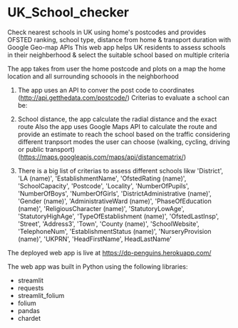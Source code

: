 # UK_School_checker
Check nearest schools in UK using home's postcodes and provides OFSTED ranking, school type, distance from home &amp; transport duration with Google Geo-map APIs
This web app helps UK residents to assess schools in their neighberhood & select the suitable school based on multiple criteria

The app takes from user the home postcode and plots on a map the home location and all surrounding schoools in the neighborhood

1. The app uses an API to conver the post code to coordinates  (http://api.getthedata.com/postcode/)
Criterias to evaluate a school can be:

2. School distance, the app calculate the radial distance and the exact route
Also the app uses Google Maps API to calculate the route and provide an estimate to reach the school based on the traffic considering different tranpsort modes the user can choose (walking, cycling, driving or public transport)
(https://maps.googleapis.com/maps/api/distancematrix/)

3. There is a big list of criterias to assess different schools likw 'District', 'LA (name)', 'EstablishmentName', 'OfstedRating (name)', 'SchoolCapacity', 'Postcode', 'Locality', 'NumberOfPupils', 'NumberOfBoys', 'NumberOfGirls', 'DistrictAdministrative (name)', 'Gender (name)', 'AdministrativeWard (name)', 'PhaseOfEducation (name)', 'ReligiousCharacter (name)', 'StatutoryLowAge', 'StatutoryHighAge', 'TypeOfEstablishment (name)', 'OfstedLastInsp', 'Street', 'Address3', 'Town', 'County (name)', 'SchoolWebsite', 'TelephoneNum', 'EstablishmentStatus (name)', 'NurseryProvision (name)', 'UKPRN', 'HeadFirstName', HeadLastName'				


The deployed web app is live at https://dp-penguins.herokuapp.com/


The web app was built in Python using the following libraries:
- streamlit
- requests
- streamlit_folium
- folium
- pandas
- chardet

